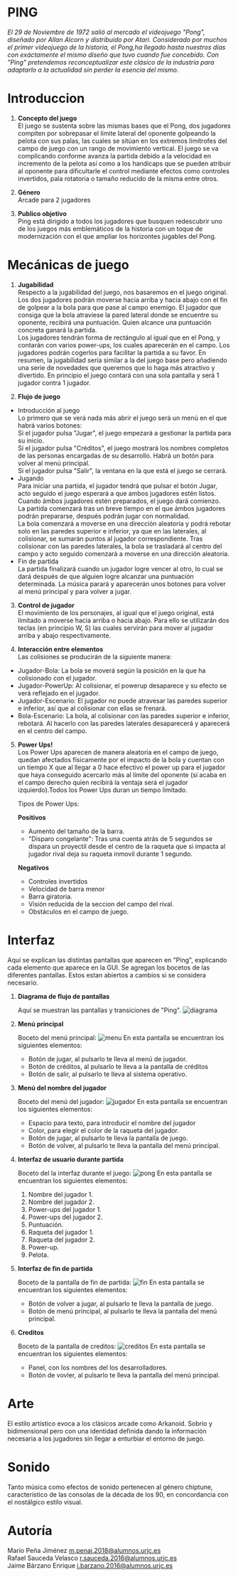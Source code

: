 # PING
 *El 29 de Noviembre de 1972 salió al mercado el videojuego "Pong", diseñado por Allan Alcorn y distribuido por Atari. Considerado por muchos el primer videojuego de la historia, el Pong,ha llegado hasta nuestros días con exáctamente el mismo diseño que tuvo cuando fue concebido. Con "Ping" pretendemos reconceptualizar este clásico de la industria para adaptarlo a la actualidad sin perder la esencia del mismo.*
# Introduccion

1. **Concepto del juego**  
  El juego se sustenta sobre las mismas bases que el Pong, dos jugadores compiten por sobrepasar el límite lateral del oponente golpeando la pelota con sus palas, las cuales se sitúan en los extremos limítrofes del campo de juego con un rango de movimiento vertical. El juego se va complicando conforme avanza la partida debido a la velocidad en incremento de la pelota así como a los handicaps que se pueden atribuir al oponente para dificultarle el control mediante efectos como controles invertidos, pala rotatoria o tamaño reducido de la misma entre otros. 

2. **Género**  
  Arcade para 2 jugadores

3. **Publico objetivo**  
  Ping está dirigido a todos los jugadores que busquen redescubrir uno de los juegos más emblemáticos de la historia con un toque de  modernización con el que ampliar los horizontes jugables del Pong.
  


# Mecánicas de juego

1. **Jugabilidad**  
  Respecto a la jugabilidad del juego, nos basaremos en el juego original. Los dos jugadores podrán moverse hacia arriba y hacia abajo con el fin de golpear a la bola para que pase al campo enemigo. El jugador que consiga que la bola atraviese la pared lateral donde se encuentre su oponente, recibirá una puntuación. Quien alcance una puntuación concreta ganará la partida.  
Los jugadores tendrán forma de rectángulo al igual que en el Pong, y contarán con varios power-ups, los cuales aparecerán en el campo. Los jugadores podrán cogerlos para facilitar la partida a su favor. En resumen, la jugabilidad sería similar a la del juego base pero añadiendo una serie de novedades que queremos que lo haga más atractivo y divertido. En principio el juego contará con una sola pantalla y será 1 jugador contra 1 jugador.  

2. **Flujo de juego**  
  * Introducción al juego  
       Lo primero que se verá nada más abrir el juego será un menú en el que habrá varios botones:  
     Si el jugador pulsa "Jugar", el juego empezará a gestionar la partida para su inicio.  
     Si el jugador pulsa "Créditos", el juego mostrará los nombres completos de las personas encargadas de su desarrollo. Habrá un botón      para volver al menú principal.  
     Si el jugador pulsa "Salir", la ventana en la que está el juego se cerrará.  
  * Jugando  
       Para iniciar una partida, el jugador tendrá que pulsar el botón Jugar, acto seguido el juego esperará a que ambos jugadores estén      listos. Cuando ámbos jugadores estén preparados, el juego dará comienzo.  
     La partida comenzará tras un breve tiempo en el que ámbos jugadores podrán prepararse, después podrán jugar con normalidad.  
     La bola comenzará a moverse en una dirección aleatoria y podrá rebotar solo en las paredes superior e inferior, ya que en las            laterales, al colisionar, se sumarán puntos al jugador correspondiente. Tras colisionar con las paredes laterales, la bola se            trasladará al centro del campo y acto seguido comenzará a moverse en una dirección aleatoria.  
  * Fin de partida  
       La partida finalizará cuando un jugador logre vencer al otro, lo cual se dará después de que alguien logre alcanzar una                puntuación determinada. La música parará y aparecerán unos botones para volver al menú principal y para volver a jugar.  

3. **Control de jugador**  
  El movimiento de los personajes, al igual que el juego original, está limitado a moverse hacia arriba o hacia abajo. Para ello se utilizarán dos teclas (en principio W, S) las cuales servirán para mover al jugador arriba y abajo respectivamente.  

4. **Interacción entre elementos**  
  Las colisiones se producirán de la siguiente manera:  
 * Jugador-Bola: La bola se moverá según la posición en la que ha colisionado con el jugador.  
 * Jugador-PowerUp: Al colisionar, el powerup desaparece y su efecto se verá reflejado en el jugador.  
 * Jugador-Escenario: El jugador no puede atravesar las paredes superior e inferior, así que al colisionar con ellas se frenará.  
 * Bola-Escenario: La bola, al colisionar con las paredes superior e inferior, rebotará. Al hacerlo con las paredes laterales               desaparecerá y aparecerá en el centro del campo.  
5. **Power Ups!**  
Los Power Ups aparecen de manera aleatoria en el campo de juego, quedan afectados físicamente por el impacto de la bola y cuentan con un tiempo X que al llegar a 0 hace efectivo el power up para el jugador que haya conseguido acercarlo más al límite del oponente (si acaba en el campo derecho quien recibirá la ventaja será el jugador izquierdo).Todos los Power Ups duran un tiempo limitado.  

   Tipos de Power Ups:

   **Positivos**
   * Aumento del tamaño de la barra.
   * "Disparo congelante": Tras una cuenta atrás de 5 segundos se dispara un proyectil desde el centro de la raqueta que si impacta al      jugador rival deja su raqueta inmovil durante 1 segundo.
  
   **Negativos**
   * Controles invertidos
   * Velocidad de barra menor
   * Barra giratoria.
   * Visión reducida de la seccion del campo del rival.
   * Obstáculos en el campo de juego.



# Interfaz
  Aquí se explican las distintas pantallas que aparecen en "Ping", explicando cada elemento que aparece en la GUI. Se agregan los bocetos de las diferentes pantallas. Estos estan abiertos a cambios si se considera necesario.
1. **Diagrama de flujo de pantallas**

      Aquí se muestran las pantallas y transiciones de "Ping".
![diagrama](https://user-images.githubusercontent.com/43405647/45929656-1af21c00-bf55-11e8-8300-f0f32e789c5b.png)

2. **Menú principal**

   Boceto del menú principal:
   ![menu](https://user-images.githubusercontent.com/43405647/45929865-e338a380-bf57-11e8-903b-911c6ef1d29a.png)
   En esta pantalla se encuentran los siguientes elementos:
    * Botón de jugar, al pulsarlo te lleva al menú de jugador.
    * Botón de créditos, al pulsarlo te lleva a la pantalla de créditos
    * Botón de salir, al pulsarlo te lleva al sistema operativo.
  
3. **Menú del nombre del jugador**

   Boceto del menú del jugador:
   ![jugador](https://user-images.githubusercontent.com/43405647/45929876-fb102780-bf57-11e8-9c6f-0929157dcd1e.png)
   En esta pantalla se encuentran los siguientes elementos:
    * Espacio para texto, para introducir el nombre del jugador
    * Color, para elegir el color de la raqueta del jugador.
    * Botón de jugar, al pulsarlo te lleva la pantalla de juego.
    * Botón de volver, al pulsarlo te lleva la pantalla del menú principal.
    
4. **Interfaz de usuario durante partida**

   Boceto del la interfaz durante el juego:
   ![pong](https://user-images.githubusercontent.com/43405647/45929981-4b3bb980-bf59-11e8-9fac-06adec54a390.png)
   En esta pantalla se encuentran los siguientes elementos:
    1. Nombre del jugador 1.
    2. Nombre del jugador 2.
    3. Power-ups del jugador 1.
    4. Power-ups del jugador 2.
    5. Puntuación.
    6. Raqueta del jugador 1.
    7. Raqueta del jugador 2.
    8. Power-up.
    9. Pelota.


5. **Interfaz de fin de partida**

   Boceto de la pantalla de fin de partida:
   ![fin](https://user-images.githubusercontent.com/43405647/45929886-2135c780-bf58-11e8-85eb-e22c3f12d175.png)
   En esta pantalla se encuentran los siguientes elementos:
    * Botón de volver a jugar, al pulsarlo te lleva la pantalla de juego.
    * Botón de menú principal, al pulsarlo te lleva la pantalla del menú principal.
6. **Creditos**

   Boceto de la pantalla de creditos:
   ![creditos](https://user-images.githubusercontent.com/43405647/45929882-1418d880-bf58-11e8-98d8-f328adcee8d2.png)
   En esta pantalla se encuentran los siguientes elementos:
    * Panel, con los nombres del los desarrolladores.
    * Botón de vovler, al pulsarlo te lleva la pantalla del menú principal.


# Arte  
El estilo artístico evoca a los clásicos arcade como Arkanoid. Sobrio y bidimensional pero con una identidad
definida dando la información necesaria a los jugadores sin llegar a enturbiar el entorno de juego. 

# Sonido  
Tanto música como efectos de sonido pertenecen al género chiptune, característico de las consolas de la década de los 90, en concordancia con el nostálgico estilo visual.

# Autoría
Mario Peña Jiménez m.penaj.2018@alumnos.urjc.es  
Rafael Sauceda Velasco  r.sauceda.2016@alumnos.urjc.es  
Jaime Bárzano Enrique j.barzano.2016@alumnos.urjc.es

